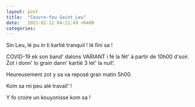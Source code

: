 ```yaml
---
layout: post
title:  "Couvre-feu Saint Leu"
date:   2021-02-12 04:21:49 +0400
categories: 
---
```

<!---

You’ll find this post in your `_posts` directory. Go ahead and edit it and re-build the site to see your changes. You can rebuild the site in many different ways, but the most common way is to run `jekyll serve`, which launches a web server and auto-regenerates your site when a file is updated.

Jekyll requires blog post files to be named according to the following format:

`YEAR-MONTH-DAY-title.MARKUP`

Where `YEAR` is a four-digit number, `MONTH` and `DAY` are both two-digit numbers, and `MARKUP` is the file extension representing the format used in the file. After that, include the necessary front matter. Take a look at the source for this post to get an idea about how it works.

Jekyll also offers powerful support for code snippets:

{% highlight ruby %}
def print_hi(name)
  puts "Hi, #{name}"
end
print_hi('Tom')
#=> prints 'Hi, Tom' to STDOUT.
{% endhighlight %}

Check out the [Jekyll docs][jekyll-docs] for more info on how to get the most out of Jekyll. File all bugs/feature requests at [Jekyll’s GitHub repo][jekyll-gh]. If you have questions, you can ask them on [Jekyll Talk][jekyll-talk].

[jekyll-docs]: https://jekyllrb.com/docs/home
[jekyll-gh]:   https://github.com/jekyll/jekyll
[jekyll-talk]: https://talk.jekyllrb.com/

--->


Sin Leu, lé pu in ti kartié tranquil ! lé fini sa !

COVID-19 ek son band' dalons VARIANT i fé la fêt' à partir de 10h00 d'soir. Zot i donn' lo grain dann' kartié 3 let' la nuit'.

Heureusement zot y sa va reposé gran matin 5h00.

Kom sa mi peu alé travail' !

Y fo croire un kouyonisse kom sa !

